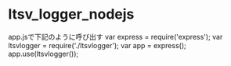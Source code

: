 # ltsv_logger_nodejs
app.jsで下記のように呼び出す
var express = require('express');
var ltsvlogger = require('./ltsvlogger');
var app = express();
app.use(ltsvlogger());
